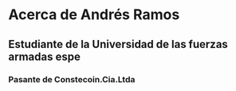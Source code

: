 # Acerca de Andrés Ramos 
## Estudiante de la Universidad de las fuerzas armadas espe
### Pasante de Constecoin.Cia.Ltda
